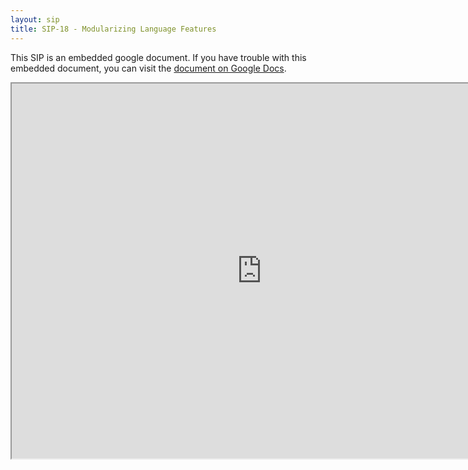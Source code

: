 ```yaml
---
layout: sip
title: SIP-18 - Modularizing Language Features
---
```



This SIP is an embedded google document. If you have trouble with this embedded document, you can visit the [document on Google Docs](https://docs.google.com/document/d/1nlkvpoIRkx7at1qJEZafJwthZ3GeIklTFhqmXMvTX9Q/edit).

<iframe 
  src="https://docs.google.com/document/d/1nlkvpoIRkx7at1qJEZafJwthZ3GeIklTFhqmXMvTX9Q/edit"
  style="width:800px;height:600px;"></iframe>
